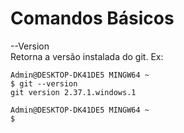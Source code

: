# Comandos Básicos

--Version <br>
Retorna a versão instalada do git.
Ex: 
```
Admin@DESKTOP-DK41DE5 MINGW64 ~
$ git --version
git version 2.37.1.windows.1

Admin@DESKTOP-DK41DE5 MINGW64 ~
$
```

